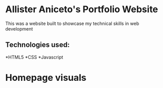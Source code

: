 # Allister Aniceto's Portfolio Website

This was a website built to showcase my technical skills in web development

## Technologies used:

*HTML5
*CSS
*Javascript

# Homepage visuals
